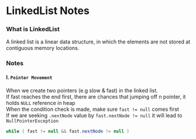 # LinkedList Notes

### What is LinkedList
A linked list is a linear data structure, in which the elements are not stored at contiguous memory locations. 

### Notes
#### I. `Pointer Movement`<br/>
When we create two pointers (e.g slow & fast) in the linked list.<br/>
If fast reaches the end first, there are chances that jumping off n pointer, it holds `NULL` reference in heap<br/>
When the condition check is made, make sure `fast != null` comes first<br/>
If we are seeking `.nextNode` value by `fast.nextNode != null` it will lead to `NullPointerException`

```java
while ( fast != null && fast.nextNode != null )
```